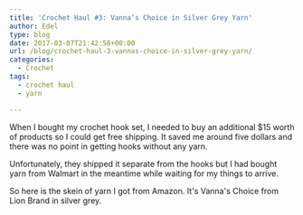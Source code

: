 ```yaml
---
title: 'Crochet Haul #3: Vanna’s Choice in Silver Grey Yarn'
author: Edel
type: blog
date: 2017-03-07T21:42:58+00:00
url: /blog/crochet-haul-3-vannas-choice-in-silver-grey-yarn/
categories:
  - Crochet
tags:
  - crochet haul
  - yarn

---
```

When I bought my crochet hook set, I needed to buy an additional $15 worth of products so I could get free shipping. It saved me around five dollars and there was no point in getting hooks without any yarn.

Unfortunately, they shipped it separate from the hooks but I had bought yarn from Walmart in the meantime while waiting for my things to arrive.

So here is the skein of yarn I got from Amazon. It's Vanna's Choice from Lion Brand in silver grey.

<img data-attachment-id="268" data-permalink="http://edelgrace.me/blog/crochet/crochet-haul-3-vannas-choice-in-silver-grey-yarn/attachment/20170225_164117/" data-orig-file="https://i2.wp.com/edelgrace.me/blog/wp-content/uploads/2017/02/20170225_164117.jpg?fit=3264%2C1836" data-orig-size="3264,1836" data-comments-opened="1" data-image-meta="{&quot;aperture&quot;:&quot;2.4&quot;,&quot;credit&quot;:&quot;&quot;,&quot;camera&quot;:&quot;LG-K210&quot;,&quot;caption&quot;:&quot;&quot;,&quot;created_timestamp&quot;:&quot;1488040877&quot;,&quot;copyright&quot;:&quot;&quot;,&quot;focal_length&quot;:&quot;3.18&quot;,&quot;iso&quot;:&quot;350&quot;,&quot;shutter_speed&quot;:&quot;0&quot;,&quot;title&quot;:&quot;&quot;,&quot;orientation&quot;:&quot;1&quot;}" data-image-title="20170225_164117" data-image-description="" data-medium-file="https://i2.wp.com/edelgrace.me/blog/wp-content/uploads/2017/02/20170225_164117.jpg?fit=300%2C169" data-large-file="https://i2.wp.com/edelgrace.me/blog/wp-content/uploads/2017/02/20170225_164117.jpg?fit=663%2C373" src="https://i2.wp.com/edelgrace.me/blog/wp-content/uploads/2017/02/20170225_164117.jpg?resize=663%2C373" alt="" class="alignnone size-full wp-image-268" srcset="https://i2.wp.com/edelgrace.me/blog/wp-content/uploads/2017/02/20170225_164117.jpg?w=3264 3264w, https://i2.wp.com/edelgrace.me/blog/wp-content/uploads/2017/02/20170225_164117.jpg?resize=300%2C169 300w, https://i2.wp.com/edelgrace.me/blog/wp-content/uploads/2017/02/20170225_164117.jpg?resize=768%2C432 768w, https://i2.wp.com/edelgrace.me/blog/wp-content/uploads/2017/02/20170225_164117.jpg?resize=1024%2C576 1024w, https://i2.wp.com/edelgrace.me/blog/wp-content/uploads/2017/02/20170225_164117.jpg?w=1326 1326w, https://i2.wp.com/edelgrace.me/blog/wp-content/uploads/2017/02/20170225_164117.jpg?w=1989 1989w" sizes="(max-width: 663px) 100vw, 663px" data-recalc-dims="1" />